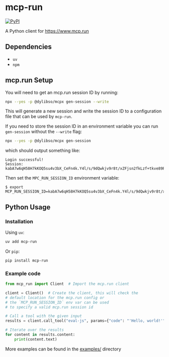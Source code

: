 # mcp-run
[![PyPI](https://img.shields.io/pypi/v/mcp-run)](https://pypi.org/project/mcp-run/)


A Python client for https://www.mcp.run

## Dependencies

- `uv`
- `npm`

## mcp.run Setup

You will need to get an mcp.run session ID by running:

```bash
npx --yes -p @dylibso/mcpx gen-session --write
```

This will generate a new session and write the session ID to a configuration file that can be used
by `mcp-run`.
 
If you need to store the session ID in  an environment variable you can run `gen-session`
without the `--write` flag:

```bash
npx --yes -p @dylibso/mcpx gen-session
```

which should output something like:

```
Login successful!
Session: kabA7w6qH58H7kKOQ5su4v3bX_CeFn4k.Y4l/s/9dQwkjv9r8t/xZFjsn2fkLzf+tkve89P1vKhQ
```

Then set the `MPC_RUN_SESSION_ID` environment variable:

```
$ export MCP_RUN_SESSION_ID=kabA7w6qH58H7kKOQ5su4v3bX_CeFn4k.Y4l/s/9dQwkjv9r8t/xZFjsn2fkLzf+tkve89P1vKhQ
```

## Python Usage

### Installation

Using `uv`:

```bash
uv add mcp-run
```

Or `pip`:

```bash
pip install mcp-run
```

### Example code

```python
from mcp_run import Client  # Import the mcp.run client

client = Client()  # Create the client, this will check the
# default location for the mcp.run config or
# the `MCP_RUN_SESSION_ID` env var can be used
# to specify a valid mcp.run session id

# Call a tool with the given input
results = client.call_tool("eval-js", params={"code": "'Hello, world!'"})

# Iterate over the results
for content in results.content:
    print(content.text)
```

More examples can be found in the [examples/](https://github.com/dylibso/mcp-run-py/tree/main/examples) directory
